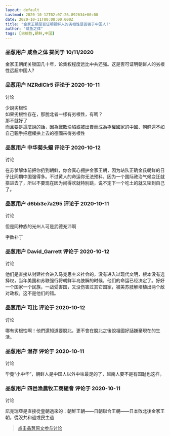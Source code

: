 ```yaml
---
layout: default
Lastmod: 2020-10-12T02:07:26.892634+00:00
date: 2020-10-11T00:00:00.000Z
title: "金家王朝是否证明朝鲜人的劣根性是否强于中国人?"
author: "咸鱼之体"
tags: [劣根性,朝鲜,中国]
---
```



### 品葱用户 **咸鱼之体** 提问于 10/11/2020
    
金家王朝闭关锁国几十年，论集权程度远比中共还强。这是否可证明朝鲜人的劣根性远超中国人?
    
                

### 品葱用户 **NZRdlClr5** 评论于 2020-10-11
讨论

        
少說劣根性  
如果劣根性存在，那脫北者一樣有劣根性，有嗎？  
那不就好了  
而且要是這麼說的話，因為戰敗淪陷或被出賣而成為極權國家的中國、朝鮮還不如自己親手把極權拱上去的德國來得劣根性
        
                

### 品葱用户 **中华菊头蝠** 评论于 2020-10-12
讨论

        
在苏爹解体前把你扔到朝鲜，你会真心拥护金家王朝，因为站队正确金氏朝鲜的日子比同期中国强得多。不过黄人的命运你无法预料，因为一个国际政治气候变迁就搭进去了，所以不要现在因为闹得欢就特别跳，说不定下一个吃土的就又轮到自己了。
        
                

### 品葱用户 **d6bb3e7a295** 评论于 2020-10-11
讨论

        
但是同种族的光州人可是武德充沛啊  
  
  
字数补丁
        
                

### 品葱用户 **David_Garrett** 评论于 2020-10-12
讨论

        
他们是直接从封建社会进入马克思主义社会的，没有进入过现代文明，根本没有选择权，当年美国和苏联强行将朝鲜半岛肢解的时候，他们的命运已经决定了。好好一个国家一个民族，一战受害国，又没伤害过其它国家，被美苏肢解培植出两个敌对政权。这不是他们的错。
        
                

### 品葱用户 **可比** 评论于 2020-10-12
讨论

        
哪有劣根性啊！他們還知道要脫北，更不會在脫北之後說祖國好話嫌棄現在的生活。
        
                

### 品葱用户 **温存** 评论于 2020-10-11
讨论

        
毕竟“小中华”，朝鲜人是中国人以外中味最足的了，越南人要不是有国耻也这样。
        
                

### 品葱用户 **四邑漁農牧工商總會** 评论于 2020-10-11
讨论

        
諾克瑞亞是直接從皇朝過來的：朝鮮王朝——日朝聯合王朝——日本敗北後金家王朝，從沒共和過或民主過
        
                





> [点击品葱原文参与讨论](https://pincong.rocks/question/32055)

